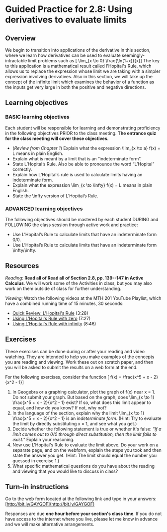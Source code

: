 # Guided Practice for 2.8: Using derivatives to evaluate limits

## Overview 
We begin to transition into applications of the derivative in this section, where we learn how derivatives can be used to evaluate seemingly-intractable limit problems such as 
\[ \lim_{x \to 0} \frac{\ln(1+x)}{x}\]
The key to this application is a mathematical result called l'Hopital's Rule, which allows us to replace the expression whose limit we are taking with a simpler expression involving derivatives. Also in this section, we will take up the concept of the infinite limit which examines the behavior of a function as the inputs get very large in both the positive and negative directions. 

## Learning objectives 

### BASIC learning objectives
Each student will be responsible for learning and demonstrating proficiency in the following objectives PRIOR to the class meeting. **The entrance quiz for the class meeting will cover these objectives**. 

- (*Review from Chapter 1*) Explain what the expression \lim_{x \to a} f(x) = L means in plain English. 
- Explain what is meant by a limit that is an “indeterminate form”. 
- State L’Hopital’s Rule. Also be able to pronounce the word “L’Hopital” correctly. 
- Explain how L’Hopital’s rule is used to calculate limits having an indeterminate form. 
- Explain what the expression \lim_{x \to \infty} f(x) = L means in plain English.  
- State the \infty version of L’Hopital’s Rule. 

### ADVANCED learning objectives 
The following objectives should be mastered by each student DURING and FOLLOWING the class session through active work and practice: 

- Use L’Hopital’s Rule to calculate limits that have an indeterminate form 0/0.
- Use L’Hopital’s Rule to calculate limits that have an indeterminate form \infty/\infty. 


## Resources
*Reading*: **Read all of Read all of Section 2.8, pp. 139--147 in Active Calculus**. We will work some of the Activities in class, but you may also work on them outside of class for further understanding. 

*Viewing*: Watch the following videos at the MTH 201 YouTube Playlist, which have a combined running time of 15 minutes, 30 seconds: 

- [Quick Review: L'Hopital's Rule](http://www.youtube.com/watch?v=KXGhzie3b8s&list=PL9bIjQJDwfGuXQHuS5Jkmum_CFILoCZX-&index=52) (3:28)
- [Using L'Hopital's Rule with zero](http://www.youtube.com/watch?v=flM7qVLdezY&list=PL9bIjQJDwfGuXQHuS5Jkmum_CFILoCZX-&index=53) (7:27)
- [Using L'Hopital's Rule with infinity](http://www.youtube.com/watch?v=wXXej6AmEKQ&list=PL9bIjQJDwfGuXQHuS5Jkmum_CFILoCZX-&index=54) (8:46) 

## Exercises 
These exercises can be done during or after your reading and video watching. They are intended to help you make examples of the concepts you are reading and viewing. Work these out on scratch paper, and then you will be asked to submit the results on a web form at the end. 

For the following exercises, consider the function 
\[ f(x) = \frac{x^5 + x - 2}{x^2 - 1}\]

1. In Geogebra or a graphing calculator, plot the graph of f(x) near x = 1. Do not submit your graph. But based on the graph, does \lim_{x \to 1}  \frac{x^5 + x - 2}{x^2 - 1} exist? If so, what does this limit appear to equal, and how do you know? If not, why not? 
2. In the language of the section, explain why the limit \lim_{x \to 1}  \frac{x^5 + x - 2}{x^2 - 1} is an *indeterminate form*. (Hint: Try to evaluate the limit by directly substituting x = 1, and see what you get.)
3. Decide whether the following statement is true or whether it's false: *"If a limit comes out to 0/0 through direct substitution, then the limit fails to exist."* Explain your reasoning. 
4. Now use L'Hopital's Rule to evaluate the limit above. Do your work on a separate page, and on the webform, explain the steps you took and then state the answer you get. (Hint: The limit should equal the number you guessed in exercise 1.) 
5. What specific mathematical questions do you have about the reading and viewing that you would like to discuss in class? 

## Turn-in instructions

Go to the web form located at the following link and type in your answers: [http://bit.ly/GAYGOF](http://bit.ly/GAYGOF)

Responses are due **one hour before your section's class time**. If you do not have access to the internet where you live, please let me know in advance and we will make alternative arrangements.  